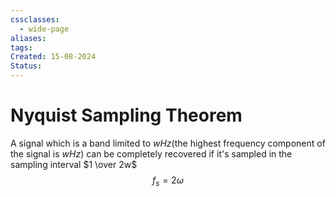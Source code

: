 ```yaml
---
cssclasses:
  - wide-page
aliases: 
tags: 
Created: 15-08-2024
Status:
---
```

# Nyquist Sampling Theorem

A signal which is a band limited to $w$*Hz*(the highest frequency component of the signal is $wHz$) can be completely recovered if it's sampled in the sampling interval $1 \over 2w$
$$
f_s = 2 \omega
$$

